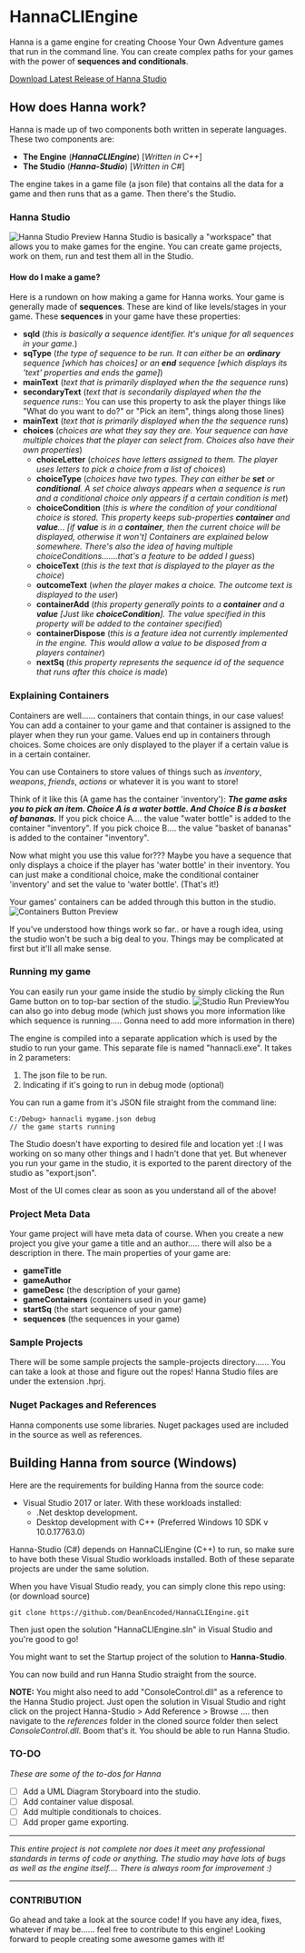 # HannaCLIEngine
Hanna is a game engine for creating Choose Your Own Adventure games that run in the command line. You can create complex paths for your games with the power of **sequences and conditionals**.

[Download Latest Release of Hanna Studio](https://github.com/DeanEncoded/HannaCLIEngine/releases)

## How does Hanna work?
Hanna is made up of two components both written in seperate languages.
These two components are:
  - **The Engine** (***HannaCLIEngine***) [*Written in C++*]
  - **The Studio** (***Hanna-Studio***) [*Written in C#*]

The engine takes in a game file (a json file) that contains all the data for a game and then runs that as a game.
Then there's the Studio.
### Hanna Studio
![Hanna Studio Preview](https://raw.githubusercontent.com/deanencoded/hannacliengine/master/preview-images/studio_workspace_prev.jpg)
Hanna Studio is basically a "workspace" that allows you to make games for the engine. You can create game projects, work on them, run and test them all in the Studio.
#### How do I make a game?
Here is a rundown on how making a game for Hanna works.
Your game is generally made of **sequences**. These are kind of like levels/stages in your game. These **sequences** in your game have these properties:

 - **sqId** (*this is basically a sequence identifier. It's unique for all sequences in your game.*)
 - **sqType** (*the type of sequence to be run. It can either be an **ordinary** sequence [which has choices] or an **end** sequence [which displays its 'text' properties and ends the game]*)
 - **mainText** (*text that is primarily displayed when the the sequence runs*)
 - **secondaryText** (*text that is secondarily displayed when the the sequence runs*:: You can use this property to ask the player things like "What do you want to do?" or "Pick an item", things along those lines)
 - **mainText** (*text that is primarily displayed when the the sequence runs*)
 - **choices** (*choices are what they say they are. Your sequence can have multiple choices that the player can select from. Choices also have their own properties*)
	 - **choiceLetter** (*choices have letters assigned to them. The player uses letters to pick a choice from a list of choices*)
	 - **choiceType** (*choices have two types. They can either be **set** or **conditional**. A set choice always appears when a sequence is run and a conditional choice only appears if a certain condition is met*)
	 - **choiceCondition** (*this is where the condition of your conditional choice is stored. This property keeps sub-properties **container** and **value**... [if **value** is in a **container**, then the current choice will be displayed, otherwise it won't] Containers are explained below somewhere. There's also the idea of having multiple choiceConditions.......that's a feature to be added I guess*)
	 - **choiceText** (*this is the text that is displayed to the player as the choice*)
	 - **outcomeText** (*when the player makes a choice. The outcome text is displayed to the user*)
	 - **containerAdd** (*this property generally points to a **container** and a **value** [Just like **choiceCondition**]. The value specified in this property will be added to the container specified*)
	 - **containerDispose** (*this is a feature idea not currently implemented in the engine. This would allow a value to be disposed from a players container*)
	 - **nextSq** (*this property represents the sequence id of the sequence that runs after this choice is made*)


### Explaining Containers
Containers are well...... containers that contain things, in our case values!
You can add a container to your game and that container is assigned to the player when they run your game. Values end up in containers through choices.
Some choices are only displayed to the player if a certain value is in a certain container.

You can use Containers to store values of things such as *inventory*, *weapons*, *friends*, *actions* or whatever it is you want to store!

Think of it like this (A game has the container 'inventory'):
***The game asks you to pick an item. Choice A is a water bottle. And Choice B is a basket of bananas.***
If you pick choice A.... the value "water bottle" is added to the container "inventory".
If you pick choice B.... the value "basket of bananas" is added to the container "inventory".

Now what might you use this value for??? Maybe you have a sequence that only displays a choice if the player has 'water bottle' in their inventory. You can just make a conditional choice, make the conditional container 'inventory' and set the value to 'water bottle'. (That's it!)

Your games' containers can be added through this button in the studio.
![Containers Button Preview](https://raw.githubusercontent.com/deanencoded/hannacliengine/master/preview-images/studio_containers_button.jpg)

If you've understood how things work so far.. or have a rough idea, using the studio won't be such a big deal to you. Things may be complicated at first but it'll all make sense.

### Running my game
You can easily run your game inside the studio by simply clicking the Run Game button on to top-bar section of the studio.
![Studio Run Preview](https://raw.githubusercontent.com/deanencoded/hannacliengine/master/preview-images/studio_run_prev.jpg)You can also go into debug mode (which just shows you more information like which sequence is running..... Gonna need to add more information in there)

The engine is compiled into a separate application which is used by the studio to run your game. 
This separate file is named "hannacli.exe". It takes in 2 parameters:

 1. The json file to be run.
 2. Indicating if it's going to run in debug mode (optional)

You can run a game from it's JSON file straight from the command line:
```console
C:/Debug> hannacli mygame.json debug
// the game starts running
```
The Studio doesn't have exporting to desired file and location yet :( I was working on so many other things and I hadn't done that yet. But whenever you run your game in the studio, it is exported to the parent directory of the studio as "export.json".

Most of the UI comes clear as soon as you understand all of the above!

### Project Meta Data
Your game project will have meta data of course. When you create a new project you give your game a title and an author..... there will also be a description in there.
The main properties of your game are:
 - **gameTitle** 
 - **gameAuthor**
 - **gameDesc** (the description of your game)
 - **gameContainers** (containers used in your game)
 - **startSq** (the start sequence of your game)
 - **sequences** (the sequences in your game)



### Sample Projects
There will be some sample projects the sample-projects directory......
You can take a look at those and figure out the ropes!
Hanna Studio files are under the extension .hprj.

### Nuget Packages and References
Hanna components use some libraries. Nuget packages used are included in the source as well as references.

## Building Hanna from source (Windows)
Here are the requirements for building Hanna from the source code:
   - Visual Studio 2017 or later. With these workloads installed:
      - .Net desktop development.
      - Desktop development with C++ (Preferred Windows 10 SDK v 10.0.17763.0)
 
Hanna-Studio (C#) depends on  HannaCLIEngine (C++) to run, so make sure to have both these Visual Studio workloads installed.
Both of these separate projects are under the same solution.

When you have Visual Studio ready, you can simply clone this repo using: (or download source)
```console
git clone https://github.com/DeanEncoded/HannaCLIEngine.git
```
Then just open the solution "HannaCLIEngine.sln" in Visual Studio and you're good to go!

You might want to set the Startup project of the solution to **Hanna-Studio**.

You can now build and run Hanna Studio straight from the source.

**NOTE:** You might also need to add "ConsoleControl.dll" as a reference to the Hanna Studio project. Just open the solution in Visual Studio and right click on the project Hanna-Studio > Add Reference > Browse .... then navigate to the *references* folder in the cloned source folder then select *ConsoleControl.dll*. Boom that's it. You should be able to run Hanna Studio.

### TO-DO
*These are some of the to-dos for Hanna*
- [ ] Add a UML Diagram Storyboard into the studio.
- [ ] Add container value disposal.
- [ ] Add multiple conditionals to choices.
- [ ] Add proper game exporting.

***
*This entire project is not complete nor does it meet any professional standards in terms of code or anything. The studio may have lots of bugs as well as the engine itself.... There is always room for improvement :)*
***

### CONTRIBUTION
Go ahead and take a look at the source code! If you have any idea, fixes, whatever if may be...... feel free to contribute to this engine!
Looking forward to people creating some awesome games with it!
